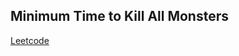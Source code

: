## Minimum Time to Kill All Monsters
[Leetcode](https://leetcode.com/problems/minimum-time-to-kill-all-monsters)
